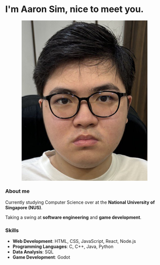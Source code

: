 # I'm Aaron Sim, nice to meet you.

<img src="../images/peanuts359.png" alt="Aaron's picture" width="400px" style="display: block; margin: 0 auto" />

### About me

Currently studying Computer Science over at the **National University of Singapore (NUS)**.

Taking a swing at **software engineering** and **game development**.

### Skills
- **Web Development**: HTML, CSS, JavaScript, React, Node.js
- **Programming Languages**: C, C++, Java, Python
- **Data Analysis**: SQL
- **Game Development**: Godot

